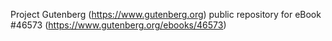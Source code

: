 Project Gutenberg (https://www.gutenberg.org) public repository for eBook #46573 (https://www.gutenberg.org/ebooks/46573)
